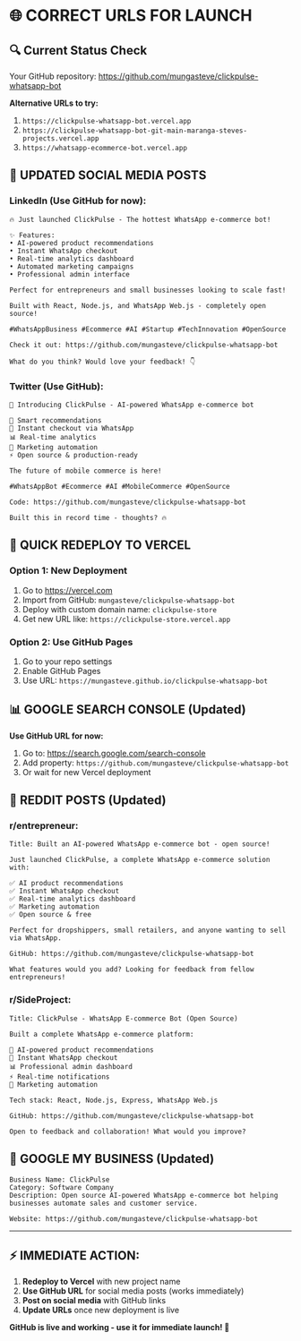 # 🌐 CORRECT URLS FOR LAUNCH

## 🔍 **Current Status Check**

Your GitHub repository: https://github.com/mungasteve/clickpulse-whatsapp-bot

**Alternative URLs to try:**
1. `https://clickpulse-whatsapp-bot.vercel.app`
2. `https://clickpulse-whatsapp-bot-git-main-maranga-steves-projects.vercel.app`
3. `https://whatsapp-ecommerce-bot.vercel.app`

## 📱 **UPDATED SOCIAL MEDIA POSTS**

### **LinkedIn (Use GitHub for now):**
```
🔥 Just launched ClickPulse - The hottest WhatsApp e-commerce bot! 

✨ Features:
• AI-powered product recommendations
• Instant WhatsApp checkout  
• Real-time analytics dashboard
• Automated marketing campaigns
• Professional admin interface

Perfect for entrepreneurs and small businesses looking to scale fast! 

Built with React, Node.js, and WhatsApp Web.js - completely open source!

#WhatsAppBusiness #Ecommerce #AI #Startup #TechInnovation #OpenSource

Check it out: https://github.com/mungasteve/clickpulse-whatsapp-bot

What do you think? Would love your feedback! 👇
```

### **Twitter (Use GitHub):**
```
🚀 Introducing ClickPulse - AI-powered WhatsApp e-commerce bot

🤖 Smart recommendations
💬 Instant checkout via WhatsApp  
📊 Real-time analytics
🎯 Marketing automation
⚡ Open source & production-ready

The future of mobile commerce is here! 

#WhatsAppBot #Ecommerce #AI #MobileCommerce #OpenSource

Code: https://github.com/mungasteve/clickpulse-whatsapp-bot

Built this in record time - thoughts? 🔥
```

## 🚀 **QUICK REDEPLOY TO VERCEL**

### **Option 1: New Deployment**
1. Go to https://vercel.com
2. Import from GitHub: `mungasteve/clickpulse-whatsapp-bot`
3. Deploy with custom domain name: `clickpulse-store`
4. Get new URL like: `https://clickpulse-store.vercel.app`

### **Option 2: Use GitHub Pages**
1. Go to your repo settings
2. Enable GitHub Pages
3. Use URL: `https://mungasteve.github.io/clickpulse-whatsapp-bot`

## 📊 **GOOGLE SEARCH CONSOLE (Updated)**

**Use GitHub URL for now:**
1. Go to: https://search.google.com/search-console
2. Add property: `https://github.com/mungasteve/clickpulse-whatsapp-bot`
3. Or wait for new Vercel deployment

## 🔴 **REDDIT POSTS (Updated)**

### **r/entrepreneur:**
```
Title: Built an AI-powered WhatsApp e-commerce bot - open source!

Just launched ClickPulse, a complete WhatsApp e-commerce solution with:

✅ AI product recommendations
✅ Instant WhatsApp checkout
✅ Real-time analytics dashboard  
✅ Marketing automation
✅ Open source & free

Perfect for dropshippers, small retailers, and anyone wanting to sell via WhatsApp.

GitHub: https://github.com/mungasteve/clickpulse-whatsapp-bot

What features would you add? Looking for feedback from fellow entrepreneurs!
```

### **r/SideProject:**
```
Title: ClickPulse - WhatsApp E-commerce Bot (Open Source)

Built a complete WhatsApp e-commerce platform:

🤖 AI-powered product recommendations
💬 Instant WhatsApp checkout
📊 Professional admin dashboard
⚡ Real-time notifications
🎯 Marketing automation

Tech stack: React, Node.js, Express, WhatsApp Web.js

GitHub: https://github.com/mungasteve/clickpulse-whatsapp-bot

Open to feedback and collaboration! What would you improve?
```

## 🏢 **GOOGLE MY BUSINESS (Updated)**
```
Business Name: ClickPulse
Category: Software Company
Description: Open source AI-powered WhatsApp e-commerce bot helping businesses automate sales and customer service.

Website: https://github.com/mungasteve/clickpulse-whatsapp-bot
```

---

## ⚡ **IMMEDIATE ACTION:**

1. **Redeploy to Vercel** with new project name
2. **Use GitHub URL** for social media posts (works immediately)
3. **Post on social media** with GitHub links
4. **Update URLs** once new deployment is live

**GitHub is live and working - use it for immediate launch! 🚀**